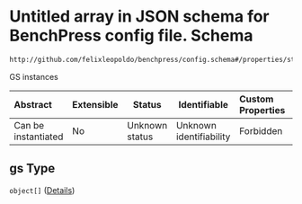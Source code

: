 # Untitled array in JSON schema for BenchPress config file. Schema

```txt
http://github.com/felixleopoldo/benchpress/config.schema#/properties/structure_learning_algorithms/properties/gs
```

GS instances


| Abstract            | Extensible | Status         | Identifiable            | Custom Properties | Additional Properties | Access Restrictions | Defined In                                                               |
| :------------------ | ---------- | -------------- | ----------------------- | :---------------- | --------------------- | ------------------- | ------------------------------------------------------------------------ |
| Can be instantiated | No         | Unknown status | Unknown identifiability | Forbidden         | Allowed               | none                | [config.schema.json\*](../out/config.schema.json "open original schema") |

## gs Type

`object[]` ([Details](config-definitions-interiamb.md))
